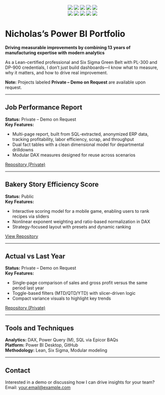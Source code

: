 <p align="center">
  <img src="https://img.shields.io/badge/PL--300-Certified-107C10?style=for-the-badge&logo=microsoft&logoColor=white" />
  <img src="https://img.shields.io/badge/DP--900-Certified-107C10?style=for-the-badge&logo=microsoft&logoColor=white" />
  <img src="https://img.shields.io/badge/Lean%20Practitioner-Certified-107C10?style=for-the-badge" />
  <img src="https://img.shields.io/badge/Six%20Sigma-Certified-107C10?style=for-the-badge" />
  <img src="https://img.shields.io/badge/GitHub-181717?style=for-the-badge&logo=github&logoColor=white" />
  <br/>
  <img src="https://img.shields.io/badge/Power%20BI-F2C811?style=for-the-badge&logo=powerbi&logoColor=black" />
  <img src="https://img.shields.io/badge/Microsoft_Excel-217346?style=for-the-badge&logo=microsoft-excel&logoColor=white" />
  <img src="https://img.shields.io/badge/SQL-4479A1?style=for-the-badge&logo=postgresql&logoColor=white" />
  <img src="https://img.shields.io/badge/DAX-004B87?style=for-the-badge&logo=powerbi&logoColor=white" />
  <img src="https://img.shields.io/badge/Power%20Query-68B604?style=for-the-badge&logo=powerbi&logoColor=white" />
</p>

# Nicholas’s Power BI Portfolio  
**Driving measurable improvements by combining 13 years of manufacturing expertise with modern analytics**

As a Lean-certified professional and Six Sigma Green Belt with PL-300 and DP-900 credentials, I don’t just build dashboards—I know what to measure, why it matters, and how to drive real improvement.

**Note:** Projects labeled **Private – Demo on Request** are available upon request.

---

## Job Performance Report  
**Status:** Private – Demo on Request  
**Key Features:**  
- Multi-page report, built from SQL-extracted, anonymized ERP data, tracking profitability, labor efficiency, scrap, and throughput  
- Dual fact tables with a clean dimensional model for departmental drilldowns  
- Modular DAX measures designed for reuse across scenarios  

[Repository (Private)](https://github.com/Nicholas-BI/powerbi-job-performance)

---

## Bakery Story Efficiency Score  
**Status:** Public  
**Key Features:**  
- Interactive scoring model for a mobile game, enabling users to rank recipes via sliders  
- Nonlinear exponent weighting and ratio-based normalization in DAX  
- Strategy-focused layout with presets and dynamic ranking  

[View Repository](https://github.com/Nicholas-BI/bakery-efficiency-score)

---

## Actual vs Last Year  
**Status:** Private – Demo on Request  
**Key Features:**  
- Single-page comparison of sales and gross profit versus the same period last year  
- Toggle-based filters (MTD/QTD/YTD) with slicer-driven logic  
- Compact variance visuals to highlight key trends  

[Repository (Private)](https://github.com/Nicholas-BI/sales-vs-last-year)

---

## Tools and Techniques  
**Analytics:** DAX, Power Query (M), SQL via Epicor BAQs  
**Platform:** Power BI Desktop, GitHub  
**Methodology:** Lean, Six Sigma, Modular modeling  

---

## Contact  
Interested in a demo or discussing how I can drive insights for your team?  
Email: your.email@example.com
